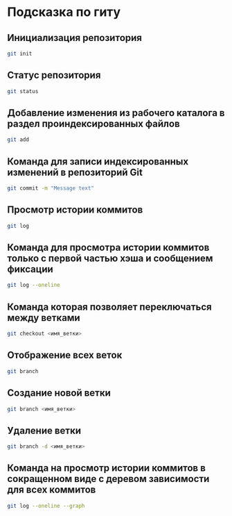 # Подсказка по гиту

## Инициализация репозитория

```sh
git init
```

## Статус репозитория

```sh
git status
```

## Добавление изменения из рабочего каталога в раздел проиндексированных файлов
```sh
git add
```

## Команда для записи индексированных изменений в репозиторий Git
```sh
git commit -m "Message text"
```

## Просмотр истории коммитов
```sh
git log
```

## Команда для просмотра истории коммитов только с первой частью хэша и сообщением фиксации

```sh
git log --oneline
```

## Команда которая позволяет переключаться между ветками
```sh
git checkout <имя_ветки>
```

## Отображение всех веток
```sh
git branch
```

## Создание новой ветки
```sh
git branch <имя_ветки>
```

## Удаление ветки
```sh
git branch -d <имя_ветки>
```

## Команда на просмотр истории коммитов в сокращенном виде с деревом зависимости для всех коммитов
```sh
git log --oneline --graph
```